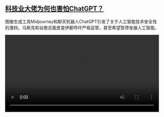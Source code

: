 <!--1682088427000-->
[科技业大佬为何也害怕ChatGPT？](https://www.dw.com/zh/%E7%A7%91%E6%8A%80%E4%B8%9A%E5%A4%A7%E4%BD%AC%E4%B8%BA%E4%BD%95%E4%B9%9F%E5%AE%B3%E6%80%95ChatGPT%EF%BC%9F/a-65400415)
------

<p>图像生成工具Midjourney和聊天机器人ChatGPT引发了关于人工智能技术安全性的激辩。马斯克和谷歌总裁皮查伊都呼吁严格监管，甚至希望暂停发展人工智能。</small></p><video src="https://tvdownloaddw-a.akamaihd.net/dwtv_video/flv/vdt_zh/2023/bchi230421_001_muskchatgpt_01r_AVC_1280x720.mp4" controls style="width:100%"></video>
